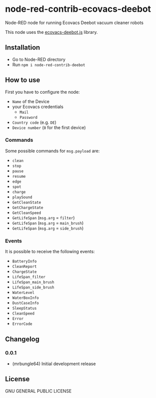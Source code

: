 # node-red-contrib-ecovacs-deebot
Node-RED node for running Ecovacs Deebot vacuum cleaner robots

This node uses the [ecovacs-deebot.js](https://github.com/mrbungle64/ecovacs-deebot.js) library.

## Installation
- Go to Node-RED directory
- Run `npm i node-red-contrib-deebot`

## How to use
First you have to configure the node:
- `Name` of the Device
- your Ecovacs credentials
  - `Mail`
  - `Password`
- `Country code` (e.g. `DE`)
- `Device number` (`0` for the first device)

### Commands
Some possible commands for `msg.payload` are:
- `clean`
- `stop`
- `pause`
- `resume`
- `edge`
- `spot`
- `charge`
- `playSound`
- `GetCleanState`
- `GetChargeState`
- `GetCleanSpeed`
- `GetLifeSpan` (`msg.arg` = `filter`)
- `GetLifeSpan` (`msg.arg` = `main_brush`)
- `GetLifeSpan` (`msg.arg` = `side_brush`)

### Events
It is possible to receive the following events:
- `BatteryInfo`
- `CleanReport`
- `ChargeState`
- `LifeSpan_filter`
- `LifeSpan_main_brush`
- `LifeSpan_side_brush`
- `WaterLevel`
- `WaterBoxInfo`
- `DustCaseInfo`
- `SleepStatus`
- `CleanSpeed`
- `Error`
- `ErrorCode`

## Changelog

### 0.0.1
* (mrbungle64) Initial development release

## License

GNU GENERAL PUBLIC LICENSE
